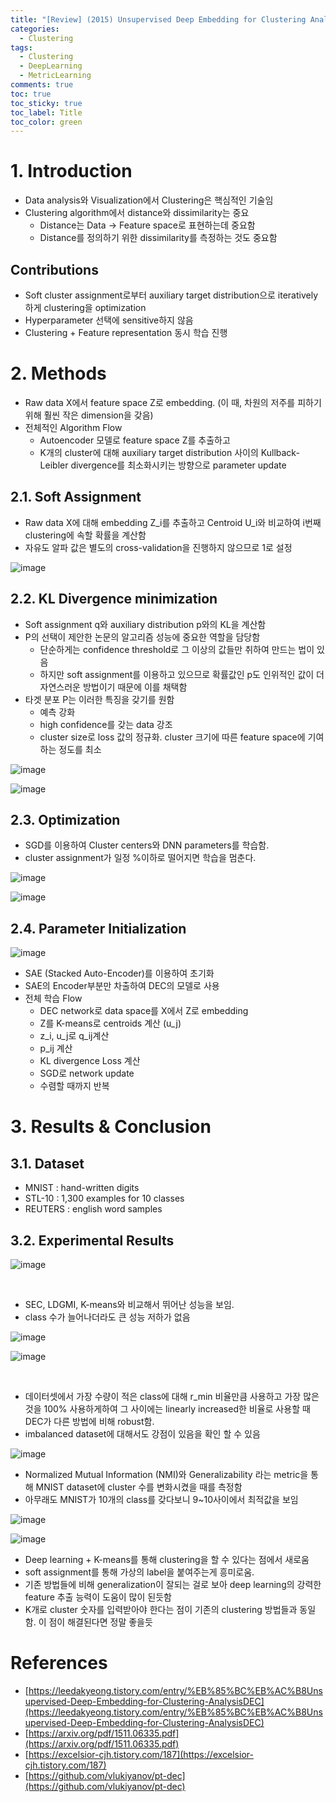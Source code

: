 ```yaml
---
title: "[Review] (2015) Unsupervised Deep Embedding for Clustering Analysis"
categories:
  - Clustering
tags:
  - Clustering
  - DeepLearning
  - MetricLearning
comments: true
toc: true
toc_sticky: true
toc_label: Title
toc_color: green
---
```


# 1. Introduction

- Data analysis와 Visualization에서 Clustering은 핵심적인 기술임
- Clustering algorithm에서 distance와 dissimilarity는 중요
    - Distance는 Data -> Feature space로 표현하는데 중요함
    - Distance를 정의하기 위한 dissimilarity를 측정하는 것도 중요함

## Contributions

- Soft cluster assignment로부터 auxiliary target distribution으로 iteratively하게 clustering을 optimization
- Hyperparameter 선택에 sensitive하지 않음
- Clustering + Feature representation 동시 학습 진행

# 2. Methods

- Raw data X에서 feature space Z로 embedding. (이 때, 차원의 저주를 피하기 위해 훨씬 작은 dimension을 갖음)
- 전체적인 Algorithm Flow
    - Autoencoder 모델로 feature space Z를 추출하고
    - K개의 cluster에 대해 auxiliary target distribution 사이의 Kullback-Leibler divergence를 최소화시키는 방향으로 parameter update

## 2.1. Soft Assignment

- Raw data X에 대해 embedding Z_i를 추출하고 Centroid U_i와 비교하여 i번째 clustering에 속할 확률을 계산함
- 자유도 알파 값은 별도의 cross-validation을 진행하지 않으므로 1로 설정

![image](/assets/imgs/paper/2015-deep-embedding-clustering/00.png)

## 2.2. KL Divergence minimization

- Soft assignment q와 auxiliary distribution p와의 KL을 계산함
- P의 선택이 제안한 논문의 알고리즘 성능에 중요한 역할을 담당함
    - 단순하게는 confidence threshold로 그 이상의 값들만 취하여 만드는 법이 있음
    - 하지만 soft assignment를 이용하고 있으므로 확률값인 p도 인위적인 값이 더 자연스러운 방법이기 때문에 이를 채택함
- 타겟 분포 P는 이러한 특징을 갖기를 원함
    - 예측 강화
    - high confidence를 갖는 data 강조
    - cluster size로 loss 값의 정규화. cluster 크기에 따른 feature space에 기여하는 정도를 최소
    

![image](/assets/imgs/paper/2015-deep-embedding-clustering/01.png)

![image](/assets/imgs/paper/2015-deep-embedding-clustering/02.png)

## 2.3. Optimization

- SGD를 이용하여 Cluster centers와 DNN parameters를 학습함.
- cluster assignment가 일정 %이하로 떨어지면 학습을 멈춘다.

![image](/assets/imgs/paper/2015-deep-embedding-clustering/03.png)

![image](/assets/imgs/paper/2015-deep-embedding-clustering/04.png)

## 2.4. Parameter Initialization

![image](/assets/imgs/paper/2015-deep-embedding-clustering/05.png)
‌

- SAE (Stacked Auto-Encoder)를 이용하여 초기화
- SAE의 Encoder부분만 차출하여 DEC의 모델로 사용
- 전체 학습 Flow
    - DEC network로 data space를 X에서 Z로 embedding
    - Z를 K-means로 centroids 계산 (u_j)
    - z_i, u_j로 q_ij계산
    - p_ij 계산
    - KL divergence Loss 계산
    - SGD로 network update
    - 수렴할 때까지 반복

# 3. Results & Conclusion

## 3.1. Dataset

- MNIST : hand-written digits
- STL-10 : 1,300 examples for 10 classes
- REUTERS : english word samples

## 3.2. Experimental Results

![image](/assets/imgs/paper/2015-deep-embedding-clustering/06.png)

‌

- SEC, LDGMI, K-means와 비교해서 뛰어난 성능을 보임.
- class 수가 늘어나더라도 큰 성능 저하가 없음

![image](/assets/imgs/paper/2015-deep-embedding-clustering/07.png)

![image](/assets/imgs/paper/2015-deep-embedding-clustering/08.png)

‌

- 데이터셋에서 가장 수량이 적은 class에 대해 r_min 비율만큼 사용하고 가장 많은 것을 100% 사용하게하여 그 사이에는 linearly increased한 비율로 사용할 때 DEC가 다른 방법에 비해 robust함.
- imbalanced dataset에 대해서도 강점이 있음을 확인 할 수 있음

![image](/assets/imgs/paper/2015-deep-embedding-clustering/09.png)


- Normalized Mutual Information (NMI)와 Generalizability 라는 metric을 통해 MNIST dataset에 cluster 수를 변화시켰을 때를 측정함
- 아무래도 MNIST가 10개의 class를 갖다보니 9~10사이에서 최적값을 보임

![image](/assets/imgs/paper/2015-deep-embedding-clustering/10.png)

![image](/assets/imgs/paper/2015-deep-embedding-clustering/11.png)

- Deep learning + K-means를 통해 clustering을 할 수 있다는 점에서 새로움
- soft assignment를 통해 가상의 label을 붙여주는게 흥미로움.
- 기존 방법들에 비해 generalization이 잘되는 걸로 보아 deep learning의 강력한 feature 추출 능력이 도움이 많이 된듯함
- K개로 cluster 숫자를 입력받아야 한다는 점이 기존의 clustering 방법들과 동일함. 이 점이 해결된다면 정말 좋을듯




# References

- [https://leedakyeong.tistory.com/entry/%EB%85%BC%EB%AC%B8Unsupervised-Deep-Embedding-for-Clustering-AnalysisDEC](https://leedakyeong.tistory.com/entry/%EB%85%BC%EB%AC%B8Unsupervised-Deep-Embedding-for-Clustering-AnalysisDEC)
- [https://arxiv.org/pdf/1511.06335.pdf](https://arxiv.org/pdf/1511.06335.pdf)
- [https://excelsior-cjh.tistory.com/187](https://excelsior-cjh.tistory.com/187)
- [https://github.com/vlukiyanov/pt-dec](https://github.com/vlukiyanov/pt-dec)